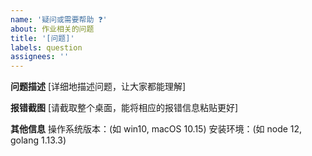 ```yaml
---
name: '疑问或需要帮助 ❓'
about: 作业相关的问题
title: '[问题]'
labels: question
assignees: ''
---
```


**问题描述**
[详细地描述问题，让大家都能理解]

**报错截图**
[请截取整个桌面，能将相应的报错信息粘贴更好]

**其他信息**
操作系统版本：(如 win10, macOS 10.15)
安装环境：(如 node 12, golang 1.13.3)
